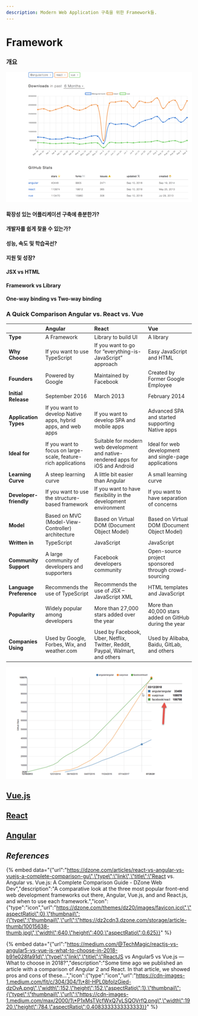 ```yaml
---
description: Modern Web Application 구축을 위한 Framework들.
---
```


# Framework

### 개요

![NPM &#xB2E4;&#xC6B4;&#xB85C;&#xB4DC;](../.gitbook/assets/2018-09-11-5.27.37.png)

#### 확장성 있는 어플리케이션 구축에 충분한가?

#### 개발자를 쉽게 찾을 수 있는가?

#### 성능, 속도 및 학습곡선?

#### 지원 및 성장?

#### JSX vs HTML

#### Framework vs Library

#### One-way binding vs Two-way binding



### A Quick Comparison Angular vs. React vs. Vue

|  | **Angular** | **React** | **Vue** |
| :--- | :--- | :--- | :--- |
| **Type** | A Framework | Library to build UI   | A library |
| **Why Choose** | If you want to use TypeScript | If you want to go for “everything-is-JavaScript” approach   | Easy JavaScript and HTML |
| **Founders** | Powered by Google | Maintained by Facebook | Created by Former Google Employee |
| **Initial Release** | September 2016 | March 2013 | February 2014 |
| **Application Types** | If you want to develop Native apps, hybrid apps, and web apps | If you want to develop SPA and mobile apps | Advanced SPA and started supporting Native apps |
| **Ideal for** | If you want to focus on large-scale, feature-rich applications | Suitable for modern web development and native-rendered apps for iOS and Android | Ideal for web development and single-page applications |
| **Learning Curve** | A steep learning curve | A little bit easier than Angular | A small learning curve |
| **Developer-friendly** | If you want to use the structure-based framework | If you want to have flexibility in the development environment | If you want to have separation of concerns |
| **Model**   | Based on MVC \(Model-View-Controller\) architecture | Based on Virtual DOM \(Document Object Model\) | Based on Virtual DOM \(Document Object Model\) |
| **Written in** | TypeScript | JavaScript | JavaScript |
| **Community Support** | A large community of developers and supporters | Facebook developers community | Open-source project sponsored through crowd-sourcing |
| **Language Preference** | Recommends the use of TypeScript | Recommends the use of JSX – JavaScript XML | HTML templates and JavaScript |
| **Popularity** | Widely popular among developers | More than 27,000 stars added over the year | More than 40,000 stars added on GitHub during the year |
| **Companies Using** | Used by Google, Forbes, Wix, and weather.com | Used by Facebook, Uber, Netflix, Twitter, Reddit, Paypal, Walmart,  and others | Used by Alibaba, Baidu, GitLab, and others    |

![Github Starts](../.gitbook/assets/2018-09-12-10.22.07.png)

## [Vue.js](vue.js/)

## [React](react.md)

## [Angular](angular.md)

## _References_

{% embed data="{\"url\":\"https://dzone.com/articles/react-vs-angular-vs-vuejs-a-complete-comparison-gu\",\"type\":\"link\",\"title\":\"React vs. Angular vs. Vue.js: A Complete Comparison Guide - DZone Web Dev\",\"description\":\"A comparative look at the three most popular front-end web development frameworks out there, Angular, Vue.js, and and React.js, and when to use each framework.\",\"icon\":{\"type\":\"icon\",\"url\":\"https://dzone.com/themes/dz20/images/favicon.ico\",\"aspectRatio\":0},\"thumbnail\":{\"type\":\"thumbnail\",\"url\":\"https://dz2cdn3.dzone.com/storage/article-thumb/10015638-thumb.jpg\",\"width\":640,\"height\":400,\"aspectRatio\":0.625}}" %}

{% embed data="{\"url\":\"https://medium.com/@TechMagic/reactjs-vs-angular5-vs-vue-js-what-to-choose-in-2018-b91e028fa91d\",\"type\":\"link\",\"title\":\"ReactJS vs Angular5 vs Vue.js — What to choose in 2018?\",\"description\":\"Some time ago we published an article with a comparison of Angular 2 and React. In that article, we showed pros and cons of these…\",\"icon\":{\"type\":\"icon\",\"url\":\"https://cdn-images-1.medium.com/fit/c/304/304/1\*8I-HPL0bfoIzGied-dzOvA.png\",\"width\":152,\"height\":152,\"aspectRatio\":1},\"thumbnail\":{\"type\":\"thumbnail\",\"url\":\"https://cdn-images-1.medium.com/max/2000/1\*P1xMsTVcfWxQ7yLSQOVrfQ.png\",\"width\":1920,\"height\":784,\"aspectRatio\":0.4083333333333333}}" %}



